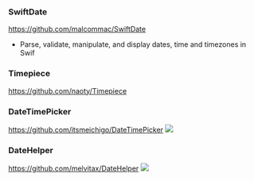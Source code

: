 ### SwiftDate
https://github.com/malcommac/SwiftDate
- Parse, validate, manipulate, and display dates, time and timezones in Swif

### Timepiece
https://github.com/naoty/Timepiece

### DateTimePicker
https://github.com/itsmeichigo/DateTimePicker
![](https://raw.githubusercontent.com/itsmeichigo/DateTimePicker/master/screenshot.jpg)

### DateHelper
https://github.com/melvitax/DateHelper
![](https://raw.githubusercontent.com/melvitax/DateHelper/master/logo.png)

